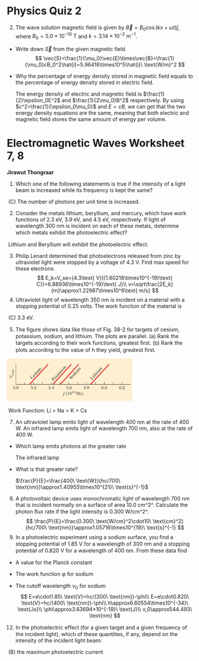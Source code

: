 # Physics Quiz 2

2) The wave solution magnetic field is given by $\vec{B}=B_0\cos(kx+\omega t)\hat{j}$, where $B_0=5.0\times10^{-10}\ \text{T}$ and $k=3.14\times10^{-2}\ \text{m}^{-1}$.

- Write down $\vec{S}$ from the given magnetic field.
  $$
  \vec{S}=\frac{1}{\mu_0}\vec{E}\times\vec{B}=\frac{1}{\mu_0}cB_0^2\hat{i}=5.96418\times10^5\hat{i}\ \text{W/m}^2
  $$

- Why the percentage of energy density stored in magnetic field equals to the percentage of energy density stored in electric field.

  The energy density of electric and magnetic field is $\frac{1}{2}\epsilon_0E^2$ and $\frac{1}{2\mu_0}B^2$ respectively. By using $c^2=\frac{1}{\epsilon_0\mu_0}$ and $E=cB$, we can get that the two energy density equations are the same, meaning that both electric and magnetic field stores the same amount of energy per volume.

# Electromagnetic Waves Worksheet 7, 8

**Jirawut Thongraar**

1) Which one of the following statements is true if the intensity of a light beam is increased while its frequency is kept the same?

​	(C) The number of photons per unit time is increased.

2) Consider the metals lithium, beryllium, and mercury, which have work functions of 2.3 eV, 3.9 eV, and 4.5 eV, respectively. If light of wavelength 300 nm is incident on each of these metals, determine which metals exhibit the photoelectric eﬀect?

​	Lithium and Beryllium will exhibit the photoelectric effect.

3) Philip Lenard determined that photoelectrons released from zinc by ultraviolet light were stopped by a voltage of 4.3 V. Find max speed for these electrons. 
$$
E_k=V_se=(4.3\text{ V})(1.60218\times10^{-19}\text{ C})=6.88936\times10^{-19}\text{ J}\\
v=\sqrt\frac{2E_k}{m}\approx1.22987\times10^6\text{ m/s}
$$
4) Ultraviolet light of wavelength 350 nm is incident on a material with a stopping potential of 0.25 volts. The work function of the material is 

​	(C) 3.3 eV.

5) The ﬁgure shows data like those of Fig. 38-2 for targets of cesium, potassium, sodium, and lithium. The plots are parallel. (a) Rank the targets according to their work functions, greatest ﬁrst. (b) Rank the plots according to the value of h they yield, greatest ﬁrst.

<img src="Electromagnetic Waves Worksheet 7, 8.assets/WS78-Photoelectric-X ray Scattering FundAdv-1-1599413246973.jpg" alt="WS78-Photoelectric-X ray Scattering FundAdv-1" style="zoom: 33%;" />

​	Work Function: Li > Na > K > Cs

7) An ultraviolet lamp emits light of wavelength 400 nm at the rate of 400 W. An infrared lamp emits light of wavelength 700 nm, also at the rate of 400 W. 

- Which lamp emits photons at the greater rate

  The infrared lamp

- What is that greater rate?

  $\frac{P}{E}=\frac{400\ \text{W}}{hc/700\ \text{nm}}\approx1.40955\times10^{21}\ \text{s}^{-1}$

8) A photovoltaic device uses monochromatic light of wavelength 700 nm that is incident normally on a surface of area 10.0 cm^2^. Calculate the photon ﬂux rate if the light intensity is 0.300 W/cm^2^.
$$
\frac{P}{E}=\frac{0.300\ \text{W/cm}^2\cdot10\ \text{cm}^2}{hc/700\ \text{nm}}\approx1.05716\times10^{19}\ \text{s}^{-1}
$$
9) In a photoelectric experiment using a sodium surface, you ﬁnd a stopping potential of 1.85 V for a wavelength of 300 nm and a stopping potential of 0.820 V for a wavelength of 400 nm. From these data ﬁnd 

- A value for the Planck constant

- The work function φ for sodium

- The cutoﬀ wavelength $ν_0$ for sodium
  $$
  E=e\cdot1.85\ \text{V}=hc/(300\ \text{nm})-\phi\\
  E=e\cdot0.820\ \text{V}=hc/(400\ \text{nm})-\phi\\
  h\approx6.60554\times10^{-34}\ \text{Js}\\
  \phi\approx3.63694*10^{-19}\ \text{J}\\
  v_0\approx544.493\ \text{nm}
  $$

12) In the photoelectric eﬀect (for a given target and a given frequency of the incident light), which of these quantities, if any, depend on the intensity of the incident light beam: 

​	(B) the maximum photoelectric current

